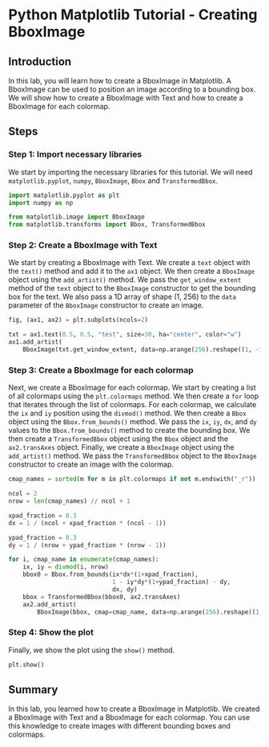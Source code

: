 # Python Matplotlib Tutorial - Creating BboxImage

## Introduction

In this lab, you will learn how to create a BboxImage in Matplotlib. A BboxImage can be used to position an image according to a bounding box. We will show how to create a BboxImage with Text and how to create a BboxImage for each colormap.

## Steps

### Step 1: Import necessary libraries

We start by importing the necessary libraries for this tutorial. We will need `matplotlib.pyplot`, `numpy`, `BboxImage`, `Bbox` and `TransformedBbox`.

```python
import matplotlib.pyplot as plt
import numpy as np

from matplotlib.image import BboxImage
from matplotlib.transforms import Bbox, TransformedBbox
```

### Step 2: Create a BboxImage with Text

We start by creating a BboxImage with Text. We create a `text` object with the `text()` method and add it to the `ax1` object. We then create a `BboxImage` object using the `add_artist()` method. We pass the `get_window_extent` method of the `text` object to the `BboxImage` constructor to get the bounding box for the text. We also pass a 1D array of shape (1, 256) to the `data` parameter of the `BboxImage` constructor to create an image.

```python
fig, (ax1, ax2) = plt.subplots(ncols=2)

txt = ax1.text(0.5, 0.5, "test", size=30, ha="center", color="w")
ax1.add_artist(
    BboxImage(txt.get_window_extent, data=np.arange(256).reshape((1, -1))))
```

### Step 3: Create a BboxImage for each colormap

Next, we create a BboxImage for each colormap. We start by creating a list of all colormaps using the `plt.colormaps` method. We then create a `for` loop that iterates through the list of colormaps. For each colormap, we calculate the `ix` and `iy` position using the `divmod()` method. We then create a `Bbox` object using the `Bbox.from_bounds()` method. We pass the `ix`, `iy`, `dx`, and `dy` values to the `Bbox.from_bounds()` method to create the bounding box. We then create a `TransformedBbox` object using the `Bbox` object and the `ax2.transAxes` object. Finally, we create a `BboxImage` object using the `add_artist()` method. We pass the `TransformedBbox` object to the `BboxImage` constructor to create an image with the colormap.

```python
cmap_names = sorted(m for m in plt.colormaps if not m.endswith("_r"))

ncol = 2
nrow = len(cmap_names) // ncol + 1

xpad_fraction = 0.3
dx = 1 / (ncol + xpad_fraction * (ncol - 1))

ypad_fraction = 0.3
dy = 1 / (nrow + ypad_fraction * (nrow - 1))

for i, cmap_name in enumerate(cmap_names):
    ix, iy = divmod(i, nrow)
    bbox0 = Bbox.from_bounds(ix*dx*(1+xpad_fraction),
                             1 - iy*dy*(1+ypad_fraction) - dy,
                             dx, dy)
    bbox = TransformedBbox(bbox0, ax2.transAxes)
    ax2.add_artist(
        BboxImage(bbox, cmap=cmap_name, data=np.arange(256).reshape((1, -1))))
```

### Step 4: Show the plot

Finally, we show the plot using the `show()` method.

```python
plt.show()
```

## Summary

In this lab, you learned how to create a BboxImage in Matplotlib. We created a BboxImage with Text and a BboxImage for each colormap. You can use this knowledge to create images with different bounding boxes and colormaps.
